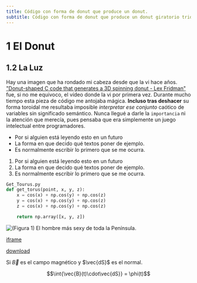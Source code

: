 ```yaml
---
title: Código con forma de donut que produce un donut.
subtitle: Código con forma de donut que produce un donut giratorio tridimensional.
---
```


# 1 El Donut

## 1.2 La Luz

Hay una imagen que ha rondado mi cabeza desde que la vi hace años. ["Donut-shaped C code that generates a 3D spinning donut - Lex Fridman"](https%3A%2F%2Fi.redd.it%2Ftsmjkdqqxn741.jpg) fue, si no me equivoco, el vídeo donde la vi por primera vez. Durante mucho tiempo esta pieza de código me antojaba mágica. **Incluso tras deshacer** su forma toroidal me resultaba imposible _interpretar ese conjunto_ caótico de variables sin significado semántico. Nunca llegué a darle la `importancia` ni la atención que merecía, pues pensaba que era simplemente un juego intelectual entre programadores.


- Por si alguien está leyendo esto en un futuro
- La forma en que decido qué textos poner de ejemplo.
- Es normalmente escribir lo primero que se me ocurra.

1. Por si alguien está leyendo esto en un futuro
2. La forma en que decido qué textos poner de ejemplo.
3. Es normalmente escribir lo primero que se me ocurra.

~~~~py
Get_Tourus.py
def get_torus(point, x, y, z):
	x = cos(x) + np.cos(y) + np.cos(z)
	y = cos(x) + np.cos(y) + np.cos(z)
	z = cos(x) + np.cos(y) + np.cos(z)

	return np.array([x, y, z])
~~~~

![(Figura 1) El hombre más sexy de toda la Península.](/static/media/sample_image.png)

[iframe](https://www.youtube.com/embed/G9rIdj1lyJ4?si=-WsROoce34LVQ52Y)

[download](/static/media/cloud.png)

Si $\vec{B}$ es el campo magnético y $\vec{dS}$ es el normal.

$$\int{\vec{B}(t)\cdot\vec{dS}} = \phi(t)$$
